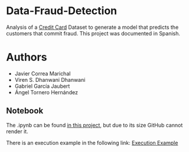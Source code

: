 # Data-Fraud-Detection
Analysis of a [Credit Card](https://www.kaggle.com/mlg-ulb/creditcardfraud) Dataset to generate a model that predicts the customers that commit fraud. This project was documented in Spanish.

# Authors
- Javier Correa Marichal
- Viren S. Dhanwani Dhanwani
- Gabriel García Jaubert
- Ángel Tornero Hernández

## Notebook
The .ipynb can be found [in this project](CreditCardFraudDetection.ipynb), but due to its size GitHub cannot render it.

There is an execution example in the following link: [Execution Example](https://colab.research.google.com/drive/1V5EH-O7SrOaLfnFZyF35aU_JYEtE1HK6?usp=sharing)
